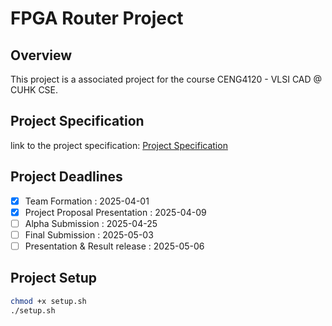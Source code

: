 # FPGA Router Project

## Overview

This project is a associated project for the course CENG4120 - VLSI CAD @ CUHK CSE. 

## Project Specification

link to the project specification: [Project Specification](https://docs.google.com/document/d/1j5CG7rs7Lly9z2geyGshsqmxCjwI-02XgDg34WKzxnc/edit?tab=t.0#heading=h.w9vrcq760723)

## Project Deadlines 

- [x] Team Formation : 2025-04-01
- [x] Project Proposal Presentation : 2025-04-09
- [ ] Alpha Submission : 2025-04-25
- [ ] Final Submission : 2025-05-03
- [ ] Presentation & Result release : 2025-05-06

## Project Setup

```bash
chmod +x setup.sh
./setup.sh
```
